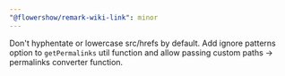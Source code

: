 ```yaml
---
"@flowershow/remark-wiki-link": minor
---
```


Don't hyphentate or lowercase src/hrefs by default. Add ignore patterns option to `getPermalinks` util function and allow passing custom paths -> permalinks converter function.
